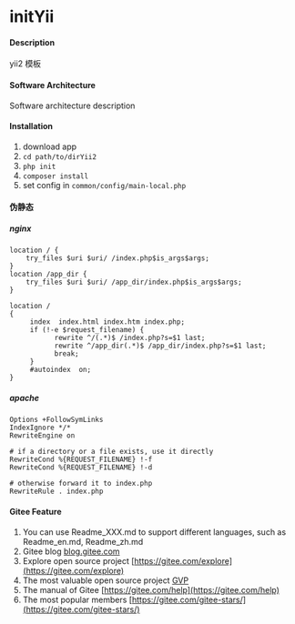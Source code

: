 # initYii

#### Description
yii2 模板

#### Software Architecture
Software architecture description

#### Installation

1. download app
2. `cd path/to/dirYii2`
3. `php init`
4. `composer install`
5. set config in `common/config/main-local.php`

#### 伪静态

##### nginx

    location / {
        try_files $uri $uri/ /index.php$is_args$args;
    }
    location /app_dir {
        try_files $uri $uri/ /app_dir/index.php$is_args$args;
    }
    
    location / 
    {
         index  index.html index.htm index.php;
         if (!-e $request_filename) {
               rewrite ^/(.*)$ /index.php?s=$1 last;
               rewrite ^/app_dir(.*)$ /app_dir/index.php?s=$1 last;
               break;
         }
         #autoindex  on;
    }
    
##### apache
    
    Options +FollowSymLinks
    IndexIgnore */*
    RewriteEngine on
    
    # if a directory or a file exists, use it directly
    RewriteCond %{REQUEST_FILENAME} !-f
    RewriteCond %{REQUEST_FILENAME} !-d
    
    # otherwise forward it to index.php
    RewriteRule . index.php

#### Gitee Feature

1.  You can use Readme\_XXX.md to support different languages, such as Readme\_en.md, Readme\_zh.md
2.  Gitee blog [blog.gitee.com](https://blog.gitee.com)
3.  Explore open source project [https://gitee.com/explore](https://gitee.com/explore)
4.  The most valuable open source project [GVP](https://gitee.com/gvp)
5.  The manual of Gitee [https://gitee.com/help](https://gitee.com/help)
6.  The most popular members  [https://gitee.com/gitee-stars/](https://gitee.com/gitee-stars/)
